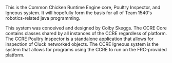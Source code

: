 This is the Common Chicken Runtime Engine core, Poultry Inspector, and Igneous system.
It will hopefully form the basis for all of Team 1540's robotics-related java programming.

This system was conceived and designed by Colby Skeggs.
The CCRE Core contains classes shared by all instances of the CCRE regardless of platform.
The CCRE Poultry Inspector is a standalone application that allows for inspection of Cluck networked objects.
The CCRE Igneous system is the system that allows for programs using the CCRE to run on the FRC-provided platform.
